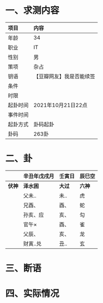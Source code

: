 # 一、求测内容
|项目|内容|
|:-|:-|
|年龄|34|
|职业|IT|
|性别|男|
|策项|杂占|
|钥语|【豆瓣网友】我是否能续签|
|条件||
|时限||
|起卦时间|2021年10月21日22点|
|事件时间||
|起卦方式|卦码起卦|
|卦码|263卦|

# 二、卦
||辛丑年戊戌月|壬寅日|辰巳空|
|:-|:-|:-|:-|
|**伏神**|**泽水困**|**大过**|**六神**|
||父未..|未..|虎|
||兄酉、|酉、|蛇|
||孙亥、应|亥、|勾|
||官午×|酉、|雀|
||父辰、|亥、|龙|
||财寅..兑|丑..|玄|


# 三、断语

# 四、实际情况